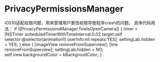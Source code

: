 # PrivacyPermissionsManager
iOS10适配权限问题，用来管理用户更改权限导致程序crash的问题。
具体代码用法：
 if ([PrivacyPermissionsManager fxwIsOpenCamera]) 
 {
        timer = [NSTimer scheduledTimerWithTimeInterval:0.02 target:self selector:@selector(animation1) userInfo:nil    repeats:YES];
        settingLab.hidden = YES;
 }
 else
 {
        [imageView removeFromSuperview];
        [line removeFromSuperview];
        settingLab.hidden = NO;
        self.view.backgroundColor = kBackgroudColor;
  }
